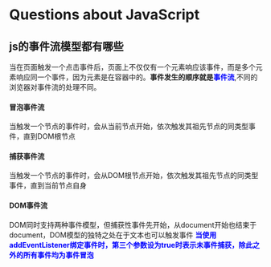 # Questions about JavaScript
## js的事件流模型都有哪些
当在页面触发一个点击事件后，页面上不仅仅有一个元素响应该事件，而是多个元素响应同一个事件，因为元素是在容器中的。**事件发生的顺序就是<label style="color:blue">事件流</label>**,不同的浏览器对事件流的处理不同。
#### 冒泡事件流
当触发一个节点的事件时，会从当前节点开始，依次触发其祖先节点的同类型事件，直到DOM根节点
#### 捕获事件流
当触发一个节点的事件时，会从DOM根节点开始，依次触发其祖先节点的同类型事件，直到当前节点自身
#### DOM事件流
DOM同时支持两种事件模型，但捕获性事件先开始，从document开始也结束于document，DOM模型的独特之处在于文本也可以触发事件
<label style="color:blue">**当使用addEventListener绑定事件时，第三个参数设为true时表示未事件捕获，除此之外的所有事件均为事件冒泡**</label>
